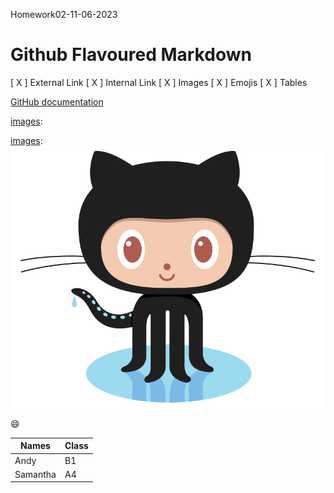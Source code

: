 Homework02-11-06-2023

# Github Flavoured Markdown

[ X ] External Link
[ X ] Internal Link
[ X ] Images
[ X ] Emojis
[ X ] Tables

[GitHub documentation](https://help.github.com/en)

[images](/images/):

[images](/images/):
![Logo](images/logo.png)

:smile:

| Names         | Class         |
| ------------- | ------------- |
| Andy          | B1            |
| Samantha      | A4            |


